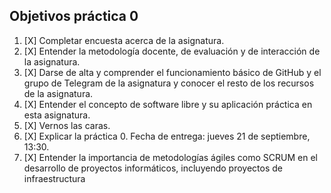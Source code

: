 ## Objetivos práctica 0

1. [X] Completar encuesta acerca de la asignatura.
2. [X] Entender la metodología docente, de evaluación y de interacción de la asignatura.
3. [X] Darse de alta y comprender el funcionamiento básico de GitHub y el grupo de Telegram de la asignatura y conocer el resto de los recursos de la asignatura.
4. [X] Entender el concepto de software libre y su aplicación práctica en esta asignatura.
5. [X] Vernos las caras.
6. [X] Explicar la práctica 0. Fecha de entrega: jueves 21 de septiembre, 13:30.
7. [X] Entender la importancia de metodologías ágiles como SCRUM en el desarrollo de proyectos informáticos, incluyendo proyectos de infraestructura
